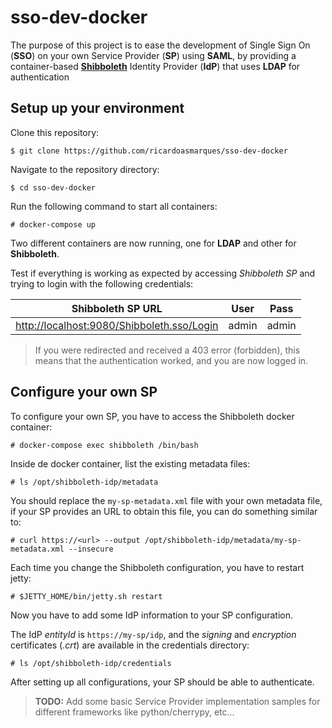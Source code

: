 # sso-dev-docker

The purpose of this project is to ease the development of Single Sign On
(__SSO__) on your own Service Provider (__SP__) using __SAML__, by
providing a container-based __[Shibboleth](https://www.shibboleth.net/)__
Identity Provider (__IdP__) that uses __LDAP__ for authentication


## Setup up your environment

Clone this repository:

    $ git clone https://github.com/ricardoasmarques/sso-dev-docker

Navigate to the repository directory:

    $ cd sso-dev-docker

Run the following command to start all containers:

    # docker-compose up

Two different containers are now running, one for __LDAP__ and other for 
__Shibboleth__.

Test if everything is working as expected by accessing 
_Shibboleth SP_ and trying
to login with the following credentials:

|Shibboleth SP URL                              | User | Pass  |
|-----------------------------------------------| ----- | ----- |
|[http://localhost:9080/Shibboleth.sso/Login]() | admin | admin |
   
> If you were redirected and received a 403 error (forbidden),
this means that the authentication worked, and you are now logged in.


## Configure your own SP

To configure your own SP, you have to access the Shibboleth docker container:

    # docker-compose exec shibboleth /bin/bash

Inside de docker container, list the existing metadata files:
 
    # ls /opt/shibboleth-idp/metadata

You should replace the `my-sp-metadata.xml` file with your own metadata file,
if your SP provides an URL to obtain this file, you can do something similar to:

    # curl https://<url> --output /opt/shibboleth-idp/metadata/my-sp-metadata.xml --insecure

Each time you change the Shibboleth configuration, you have to restart jetty:

    # $JETTY_HOME/bin/jetty.sh restart

Now you have to add some IdP information to your SP configuration.

The IdP _entityId_ is `https://my-sp/idp`, and the _signing_ and _encryption_
certificates (_.crt_) are available in the credentials directory:

    # ls /opt/shibboleth-idp/credentials 


After setting up all configurations, your SP should be able to authenticate.

> __TODO:__ Add some basic Service Provider implementation samples for different frameworks like python/cherrypy, etc...
